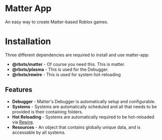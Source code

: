 # Matter App

An easy way to create Matter-based Roblox games.

# Installation

Three different dependencies are required to install and use matter-app:

-   **@rbxts/matter** - Of course you need this. This is matter.
-   **@rbxts/plasma** - This is used for the Debugger.
-   **@rbxts/rewire** - This is used for system hot-reloading

## Features

-   **Debugger** - Matter's Debugger is automatically setup and configurable.
-   **Systems** - Systems are automatically scheduled and all that needs to be provided is their containing folders.
-   **Hot Reloading** - Systems are automatically required to be hot-reloaded via [Rewire](https://github.com/sayhisam1/Rewire/tree/main/src).
-   **Resources** - An object that contains globally unique data, and is accessable by all systems.
